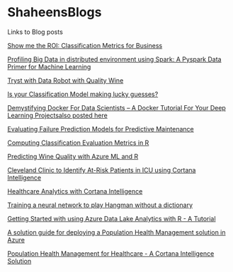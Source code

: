 # ShaheensBlogs
Links to Blog posts

[Show me the ROI: Classification Metrics for Business](https://towardsdatascience.com/show-me-the-roi-classification-metrics-for-business-9fd00389846b?source=friends_link&sk=3ba1cd1c16b7fabd11f03f25eb1596e7)

[Profiling Big Data in distributed environment using Spark: A Pyspark Data Primer for Machine Learning](https://towardsdatascience.com/profiling-big-data-in-distributed-environment-using-spark-a-pyspark-data-primer-for-machine-78c52d0ce45?source=friends_link&sk=0f18c07e06e067bcd671bd885e3c7e6f)

[Tryst with Data Robot with Quality Wine](https://medium.com/@shaheen2007/tryst-with-data-robot-with-quality-wine-ffde978c3fef?source=friends_link&sk=92fdc52e6096e2c5603c4b39d09f3824)

[Is your Classification Model making lucky guesses?](https://blog.revolutionanalytics.com/2016/03/classification-models.html)

[Demystifying Docker For Data Scientists – A Docker Tutorial For Your Deep Learning Projects](https://docs.microsoft.com/en-us/archive/blogs/machinelearning/demystifying-docker-for-data-scientists-a-docker-tutorial-for-your-deep-learning-projects)[also posted here](http://ilikesqldata.com/demystifying-docker-for-data-scientists-a-docker-tutorial-for-your-deep-learning-projects/)

[Evaluating Failure Prediction Models for Predictive Maintenance](https://docs.microsoft.com/en-us/archive/blogs/machinelearning/evaluating-failure-prediction-models-for-predictive-maintenance)

[Computing Classification Evaluation Metrics in R](https://blog.revolutionanalytics.com/2016/03/com_class_eval_metrics_r.html)

[Predicting Wine Quality with Azure ML and R](https://blog.revolutionanalytics.com/2016/04/predicting-wine-quality.html)

[Cleveland Clinic to Identify At-Risk Patients in ICU using Cortana Intelligence](https://blogs.technet.microsoft.com/machinelearning/2016/09/26/cleveland-clinic-to-identify-at-risk-patients-in-icu-using-cortana-intelligence-suite/)

[Healthcare Analytics with Cortana Intelligence](https://blogs.technet.microsoft.com/machinelearning/2016/10/27/healthcare-analytics-with-cortana-intelligence/)

[Training a neural network to play Hangman without a dictionary](https://azure.microsoft.com/en-us/blog/hangman/)

[Getting Started with using Azure Data Lake Analytics with R - A Tutorial](https://gallery.azure.ai/Tutorial/Getting-Started-with-using-Azure-Data-Lake-Analytics-with-R-A-Tutorial)

[A solution guide for deploying a Population Health Management solution in Azure](https://github.com/Azure/cortana-intelligence-population-health-management/tree/master/Azure%20Data%20Lake/ManualDeploymentGuide)

[Population Health Management for Healthcare - A Cortana Intelligence Solution](https://github.com/Azure/cortana-intelligence-population-health-management/tree/master/Azure%20Data%20Lake)